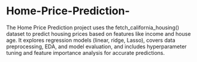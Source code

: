 # Home-Price-Prediction-
The Home Price Prediction project uses the fetch_california_housing() dataset to predict housing prices based on features like income and house age. It explores regression models (linear, ridge, Lasso), covers data preprocessing, EDA, and model evaluation, and includes hyperparameter tuning and feature importance analysis for accurate predictions.
